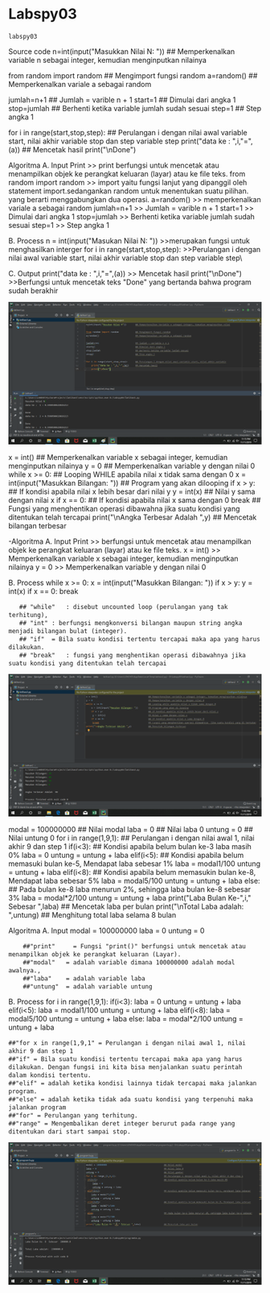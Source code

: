 # Labspy03

    labspy03
Source code
n=int(input("Masukkan Nilai N: ")) ## Memperkenalkan variable n sebagai integer, kemudian menginputkan nilainya

from random import random ## Mengimport fungsi random a=random() ## Memperkenalkan variale a sebagai random

jumlah=n+1 ## Jumlah = varible n + 1 start=1 ## Dimulai dari angka 1 stop=jumlah ## Berhenti ketika variable jumlah sudah sesuai step=1 ## Step angka 1

for i in range(start,stop,step): ## Perulangan i dengan nilai awal variable start, nilai akhir variable stop dan step variable step print("data ke : ",i,"=",(a)) ## Mencetak hasil print("\nDone")

Algoritma
A. Input Print >> print berfungsi untuk mencetak atau menampilkan objek ke perangkat keluaran (layar) atau ke file teks. from random import random >> import yaitu fungsi lanjut yang dipanggil oleh statement import.sedangankan random untuk menentukan suatu pilihan. yang berarti menggabungkan dua operasi. a=random() >> memperkenalkan variale a sebagai random jumlah=n+1 >> Jumlah = varible n + 1 start=1 >> Dimulai dari angka 1 stop=jumlah >> Berhenti ketika variable jumlah sudah sesuai step=1 >> Step angka 1

B. Process n = int(input("Masukan Nilai N: ")) >>merupakan fungsi untuk menghasilkan interger for i in range(start,stop,step): >>Perulangan i dengan nilai awal variable start, nilai akhir variable stop dan step variable step\

C. Output print("data ke : ",i,"=",(a)) >> Mencetak hasil print("\nDone") >>Berfungsi untuk mencetak teks "Done" yang bertanda bahwa program sudah berakhir

 ![input/output](https://github.com/mastio1836/Labspy03/blob/master/Gambar/latihan1%20Ralat.png)  




x = int() ## Memperkenalkan variable x sebagai integer, kemudian menginputkan nilainya y = 0 ## Memperkenalkan variable y dengan nilai 0 while x >= 0: ## Looping WHILE apabila nilai x tidak sama dengan 0 x = int(input("Masukkan Bilangan: ")) ## Program yang akan dilooping if x > y: ## If kondisi apabila nilai x lebih besar dari nilai y y = int(x) ## Nilai y sama dengan nilai x if x == 0: ## If kondisi apabila nilai x sama dengan 0 break ## Fungsi yang menghentikan operasi dibawahna jika suatu kondisi yang ditentukan telah tercapai print("\nAngka Terbesar Adalah ",y) ## Mencetak bilangan terbesar

-Algoritma
A. Input Print >> berfungsi untuk mencetak atau menampilkan objek ke perangkat keluaran (layar) atau ke file teks. x = int() >> Memperkenalkan variable x sebagai integer, kemudian menginputkan nilainya y = 0 >> Memperkenalkan variable y dengan nilai 0

B. Process while x >= 0: x = int(input("Masukkan Bilangan: ")) if x > y: y = int(x) if x == 0: break

       ## "while"	: disebut uncounted loop (perulangan yang tak terhitung),
       ## "int"	: berfungsi mengkonversi bilangan maupun string angka menjadi bilangan bulat (integer).
       ## "if"	= Bila suatu kondisi tertentu tercapai maka apa yang harus dilakukan.
       ## "break"	: fungsi yang menghentikan operasi dibawahnya jika suatu kondisi yang ditentukan telah tercapai 


![input/output](https://github.com/mastio1836/Labspy03/blob/master/Gambar/latihan2.png)



modal = 100000000 ## Nilai modal laba = 0 ## Nilai laba 0 untung = 0 ## Nilai untung 0 for i in range(1,9,1): ## Perulangan i dengan nilai awal 1, nilai akhir 9 dan step 1 if(i<3): ## Kondisi apabila belum bulan ke-3 laba masih 0% laba = 0 untung = untung + laba elif(i<5): ## Kondisi apabila belum memasuki bulan ke-5, Mendapat laba sebesar 1% laba = modal1/100 untung = untung + laba elif(i<8): ## Kondisi apabila belum memasukin bulan ke-8, Mendapat laba sebesar 5% laba = modal5/100 untung = untung + laba else: ## Pada bulan ke-8 laba menurun 2%, sehingga laba bulan ke-8 sebesar 3% laba = modal*2/100 untung = untung + laba print("Laba Bulan Ke-",i," Sebesar ",laba) ## Mencetak laba per bulan print("\nTotal Laba adalah: ",untung) ## Menghitung total laba selama 8 bulan

Algoritma
A. Input modal = 100000000 laba = 0 untung = 0

        ##"print"	  = Fungsi "print()" berfungsi untuk mencetak atau menampilkan objek ke perangkat keluaran (Layar).
        ##"modal"   = adalah variable dimana 100000000 adalah modal awalnya.,
        ##"laba"    = adalah variable laba
        ##"untung"  = adalah variable untung
B. Process for i in range(1,9,1): if(i<3): laba = 0 untung = untung + laba elif(i<5): laba = modal1/100 untung = untung + laba elif(i<8): laba = modal5/100 untung = untung + laba else: laba = modal*2/100 untung = untung + laba

    ##"for x in range(1,9,1" = Perulangan i dengan nilai awal 1, nilai akhir 9 dan step 1
    ##"if" = Bila suatu kondisi tertentu tercapai maka apa yang harus dilakukan. Dengan fungsi ini kita bisa menjalankan suatu perintah dalam kondisi tertentu. 
    ##"elif" = adalah ketika kondisi lainnya tidak tercapai maka jalankan program.
    ##"else" = adalah ketika tidak ada suatu kondisi yang terpenuhi maka jalankan program
    ##"for"	= Perulangan yang terhitung.
    ##"range" = Mengembalikan deret integer berurut pada range yang ditentukan dari start sampai stop.



![input/output](https://github.com/mastio1836/Labspy03/blob/master/Gambar/program%201%20a.png)






